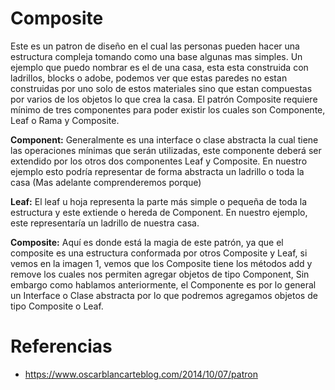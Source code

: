 # Composite 
Este es un patron de diseño en el cual las personas pueden hacer una estructura compleja tomando como una base algunas mas simples.
Un ejemplo que puedo nombrar es el de una casa, esta esta construida con ladrillos, blocks o adobe, podemos ver que estas paredes no estan construidas por uno solo de estos materiales sino que estan compuestas por varios de los objetos lo que crea la casa.
El patrón Composite requiere mínimo de tres componentes para poder existir los cuales son Componente, Leaf o Rama y Composite.

**Component:** Generalmente es una interface o clase abstracta la cual tiene las operaciones mínimas que serán utilizadas, este componente deberá ser extendido por los otros dos componentes Leaf y Composite. En nuestro ejemplo esto podría representar de forma abstracta un ladrillo o toda la casa (Mas adelante comprenderemos porque)

**Leaf:** El leaf u hoja representa la parte más simple o pequeña de toda la estructura y este extiende o hereda de Component. En nuestro ejemplo, este representaría un ladrillo de nuestra casa.

**Composite:** Aquí es donde está la magia de este patrón, ya que el composite es una estructura conformada por otros Composite y Leaf, si vemos en la imagen 1, vemos que los Composite tiene los métodos add y remove los cuales nos permiten agregar objetos de tipo Component, Sin embargo como hablamos anteriormente, el Componente es por lo general un Interface o Clase abstracta  por lo que podremos agregamos objetos de tipo Composite o Leaf. 

# Referencias
* <https://www.oscarblancarteblog.com/2014/10/07/patron>
